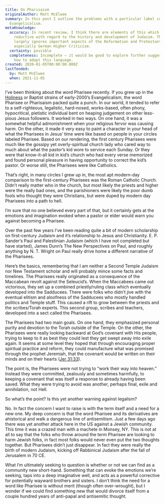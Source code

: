 ```yaml
---
title: On Pharisaism
originalAuthor: Matt McElwee
summary: In this post I outline the problems with a particular label common in
  Evangelicalism.
metaKnowledge:
  accuracy: In recent review, I think there are elements of this which are mildly
    reductive with regard to the history and development of Judaism. This also
    largely ignores important aspects of the Reformation and Protestantism –
    especially German Higher Criticism.
  certainty: possible
  completeness: Incomplete – it would be good to explore further suggestions on
    how to adapt this language.
created: 2020-01-05T00:00:00.000Z
lastTended:
  by: Matt McElwee
  when: 2021-11-05
---
```


I’ve been thinking about the word Pharisee recently. If you grew up in the [Holiness](!W 'Holiness movement') or Baptist strains of early-2000’s Evangelicalism, the word Pharisee or Pharisaism packed quite a punch. In our world, it tended to refer to a self-righteous, legalistic, hard-nosed, works-based, often phony, hypocritical, pietistic individual bent on heaping judgement on other less-pious Jesus followers. It worked in two ways. On one hand, it was a somewhat helpful admonishment when your religious fervor was causing harm. On the other, it made it very easy to paint a character in your head of what the Pharisees in Jesus’ time were like based on people in your circles labeled Pharisee. Based on our rendering, the first century Pharisees were much like the gossipy yet overly-spiritual church lady who cared way to much about what the pastor’s kid wore to service each Sunday. Or they were that know-it-all kid in kid’s church who had every verse memorized and found personal pleasure in having opportunity to correct the kid’s pastor. Or worse still, the Pharisees were like Catholics.

That’s right, in many circles I grew up in, the most apt modern-day comparison to the first-century Pharisees was the Roman Catholic Church. Didn’t really matter who in the church, but most likely the priests and higher were the really bad ones, and the parishioners were likely the poor dumb fools who thought they were Christians, but were duped by modern day Pharisees into a path to hell.

I’m sure that no one believed every part of that, but it certainly gets at the emotions and imagination evoked when a pastor or elder would warn you against becoming a Pharisee.

Over the past few years I’ve been reading quite a bit of modern scholarship on first-century Judaism and it’s relationship to Jesus and Christianity. E. P. Sander’s Paul and Palestinian Judaism (which I have not completed but have started), James Dunn’s The New Perspectives on Paul, and roughly anything by N. T. Wright on Paul really drive home a different narrative of the Pharisees.

Here’s the basics, remembering that I am neither a Second Temple Judaism nor New Testament scholar and will probably mince some facts and timelines. The Pharisees really originated as a consequence of the Maccabean revolt against the Seleucid’s. When the Maccabees came out victorious, they set up a combined priestly/ruling class which eventually developed into the Sadducees. There were folks who didn’t jive with the eventual elitism and aloofness of the Sadducees who mostly handled politics and Temple stuff. This caused a rift to grow between the priests and the scribes/Torah experts. This second group, scribes and teachers, developed into a sect called the Pharisees.

The Pharisees had two main goals. On one hand, they emphasized personal purity and devotion to the Torah outside of the Temple. On the other, the Pharisees were really looking backward at God’s covenant with His people, trying to keep to it as best they could lest they get swept away into exile again. It seems at some level they hoped that through encouraging proper spiritual practice and reform, they could manufacture what was promised through the prophet Jeremiah, that the covenant would be written on their minds and on their hearts ([Jer 31:33](https://biblehub.com/jeremiah/31-33.htm)).

The point is, the Pharisees were not trying to “work their way into heaven.” Instead they were committed, zealously and sometimes harmfully, to keeping a covenant that was itself a response to already having been saved. What they were trying to avoid was another, perhaps final, exile and annihilation, not Hell.

So what’s the point? Is this yet another warning against legalism?

No. In fact the concern I want to raise is with the term itself and a need for a new one. My deep concern is that the word Pharisee and its derivatives are ahistorical and walk a dangerous line of antisemitism. Just a few days ago there was yet another attack here in the US against a Jewish community. This time it was a crazed man with a machete in Monsey, NY. This is not at all to say that the folks who throw around the term Pharisee are looking to harm Jewish folks, in fact most folks would never even put the two thoughts together. But Pharisees didn’t just disappear. In fact they were really the birth of modern Judaism, kicking off Rabbinical Judaism after the fall of Jerusalem in 70 CE.

What I’m ultimately seeking to question is whether or not we can find as a community new short-hand. Something that can evoke the emotions we’re seeking, taps into a deep imaginative well, and acts as a powerful corrective for potentially wayward brothers and sisters. I don’t think the need for a word like Pharisee is without merit (though often over-wrought), but I wonder if we could find something new that would divorce itself from a couple hundred years of anti-papal and antisemitic thought.
